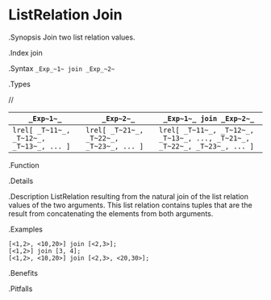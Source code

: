 # ListRelation Join

.Synopsis
Join two list relation values.

.Index
join

.Syntax
`_Exp_~1~ join _Exp_~2~`

.Types

//


| `_Exp~1~_`                               |  `_Exp~2~_`                               | `_Exp~1~_ join _Exp~2~_`                                              |
| --- | --- | --- |
| `lrel[ _T~11~_, _T~12~_, _T~13~_, ... ]` |  `lrel[ _T~21~_, _T~22~_, _T~23~_, ... ]` | `lrel[ _T~11~_, _T~12~_, _T~13~_, ..., _T~21~_, _T~22~_, _T~23~_, ... ]`  |


.Function

.Details

.Description
ListRelation resulting from the natural join of the list relation values of the two arguments.
This list relation contains tuples that are the result from concatenating the elements from both arguments.

.Examples
```rascal-shell
[<1,2>, <10,20>] join [<2,3>];
[<1,2>] join [3, 4];
[<1,2>, <10,20>] join [<2,3>, <20,30>];
```

.Benefits

.Pitfalls

